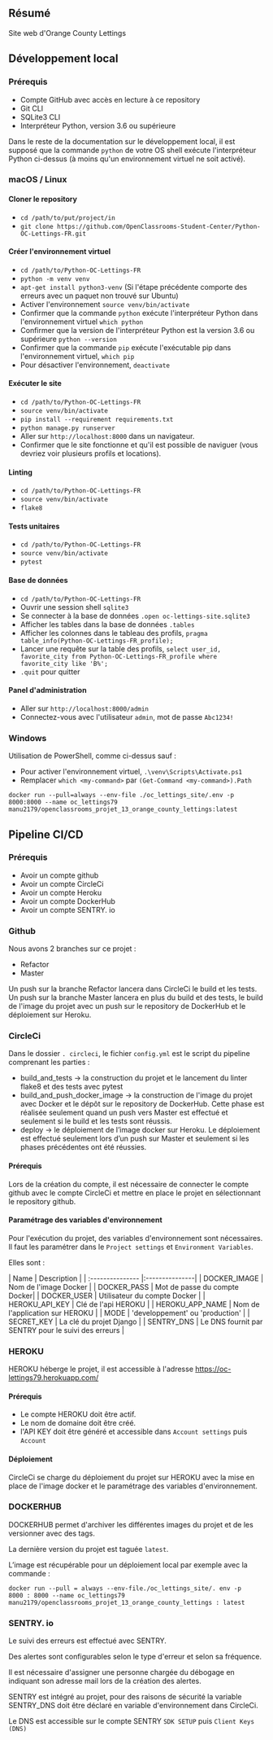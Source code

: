 ## Résumé

Site web d'Orange County Lettings

## Développement local

### Prérequis

- Compte GitHub avec accès en lecture à ce repository
- Git CLI
- SQLite3 CLI
- Interpréteur Python, version 3.6 ou supérieure

Dans le reste de la documentation sur le développement local, il est supposé que la commande `python` de votre OS shell exécute l'interpréteur Python ci-dessus (à moins qu'un environnement virtuel ne soit activé).

### macOS / Linux

#### Cloner le repository

- `cd /path/to/put/project/in`
- `git clone https://github.com/OpenClassrooms-Student-Center/Python-OC-Lettings-FR.git`

#### Créer l'environnement virtuel

- `cd /path/to/Python-OC-Lettings-FR`
- `python -m venv venv`
- `apt-get install python3-venv` (Si l'étape précédente comporte des erreurs avec un paquet non trouvé sur Ubuntu)
- Activer l'environnement `source venv/bin/activate`
- Confirmer que la commande `python` exécute l'interpréteur Python dans l'environnement virtuel
`which python`
- Confirmer que la version de l'interpréteur Python est la version 3.6 ou supérieure `python --version`
- Confirmer que la commande `pip` exécute l'exécutable pip dans l'environnement virtuel, `which pip`
- Pour désactiver l'environnement, `deactivate`

#### Exécuter le site

- `cd /path/to/Python-OC-Lettings-FR`
- `source venv/bin/activate`
- `pip install --requirement requirements.txt`
- `python manage.py runserver`
- Aller sur `http://localhost:8000` dans un navigateur.
- Confirmer que le site fonctionne et qu'il est possible de naviguer (vous devriez voir plusieurs profils et locations).

#### Linting

- `cd /path/to/Python-OC-Lettings-FR`
- `source venv/bin/activate`
- `flake8`

#### Tests unitaires

- `cd /path/to/Python-OC-Lettings-FR`
- `source venv/bin/activate`
- `pytest`

#### Base de données

- `cd /path/to/Python-OC-Lettings-FR`
- Ouvrir une session shell `sqlite3`
- Se connecter à la base de données `.open oc-lettings-site.sqlite3`
- Afficher les tables dans la base de données `.tables`
- Afficher les colonnes dans le tableau des profils, `pragma table_info(Python-OC-Lettings-FR_profile);`
- Lancer une requête sur la table des profils, `select user_id, favorite_city from
  Python-OC-Lettings-FR_profile where favorite_city like 'B%';`
- `.quit` pour quitter

#### Panel d'administration

- Aller sur `http://localhost:8000/admin`
- Connectez-vous avec l'utilisateur `admin`, mot de passe `Abc1234!`

### Windows

Utilisation de PowerShell, comme ci-dessus sauf :

- Pour activer l'environnement virtuel, `.\venv\Scripts\Activate.ps1` 
- Remplacer `which <my-command>` par `(Get-Command <my-command>).Path`


`docker run --pull=always --env-file ./oc_lettings_site/.env -p 8000:8000 --name oc_lettings79 manu2179/openclassrooms_projet_13_orange_county_lettings:latest`

## Pipeline CI/CD 

### Prérequis

- Avoir un compte github
- Avoir un compte CircleCi
- Avoir un compte Heroku
- Avoir un compte DockerHub
- Avoir un compte SENTRY. io


### Github

Nous avons 2 branches sur ce projet :
- Refactor
- Master

Un push sur la branche Refactor lancera dans CircleCi le build et les tests.
Un push sur la branche Master lancera en plus du build et des tests, le build de l'image du projet avec un push sur le repository de DockerHub et le déploiement sur Heroku.


### CircleCi

Dans le dossier `. circleci`, le fichier `config.yml` est le script du pipeline comprenant les parties :
- build_and_tests -> la construction du projet et le lancement du linter flake8 et des tests avec pytest
- build_and_push_docker_image -> la construction de l'image du projet avec Docker et le dépôt sur le repository de DockerHub. Cette phase est réalisée seulement quand un push vers Master est effectué et seulement si le build et les tests sont réussis.
- deploy -> le déploiement de l’image docker sur Heroku. Le déploiement est effectué seulement lors d’un push sur Master et seulement si les phases précédentes ont été réussies.

#### Prérequis
Lors de la création du compte, il est nécessaire de connecter le compte github avec le compte CircleCi et mettre en place le projet en sélectionnant le repository github.

#### Paramétrage des variables d'environnement

Pour l'exécution du projet, des variables d'environnement sont nécessaires.
Il faut les paramétrer dans le `Project settings` et `Environment Variables`.

Elles sont :

| Name | Description |
| :--------------- |:---------------|
| DOCKER_IMAGE | Nom de l'image Docker |
| DOCKER_PASS | Mot de passe du compte Docker|
| DOCKER_USER | Utilisateur du compte Docker |
| HEROKU_API_KEY | Clé de l'api HEROKU |
| HEROKU_APP_NAME | Nom de l'application sur HEROKU |
| MODE | 'developpement' ou 'production' |
| SECRET_KEY | La clé du projet Django |
| SENTRY_DNS | Le DNS fournit par SENTRY pour le suivi des erreurs |


### HEROKU

HEROKU héberge le projet, il est accessible à l'adresse https://oc-lettings79.herokuapp.com/

#### Prérequis
- Le compte HEROKU doit être actif.
- Le nom de domaine doit être créé.
- l'API KEY doit être généré et accessible dans `Account settings` puis `Account`


#### Déploiement

CircleCi se charge du déploiement du projet sur HEROKU avec la mise en place de l'image docker et le paramétrage des variables d'environnement.


### DOCKERHUB

DOCKERHUB permet d'archiver les différentes images du projet et de les versionner avec des tags.

La dernière version du projet est taguée `latest`.

L’image est récupérable pour un déploiement local par exemple avec la commande :

`docker run --pull = always --env-file./oc_lettings_site/. env -p 8000 : 8000 --name oc_lettings79 manu2179/openclassrooms_projet_13_orange_county_lettings : latest`


### SENTRY. io

Le suivi des erreurs est effectué avec SENTRY.

Des alertes sont configurables selon le type d'erreur et selon sa fréquence.

Il est nécessaire d'assigner une personne chargée du débogage en indiquant son adresse mail lors de la création des alertes.

SENTRY est intégré au projet, pour des raisons de sécurité la variable SENTRY_DNS doit être déclaré en variable d'environnement dans CircleCi.

Le DNS est accessible sur le compte SENTRY `SDK SETUP` puis `Client Keys (DNS)`


